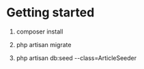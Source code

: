 # Getting started

1. composer install

2. php artisan migrate

3. php artisan db:seed --class=ArticleSeeder
